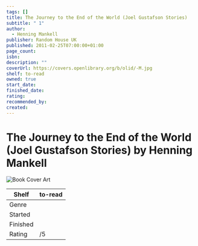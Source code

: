 ```yaml
---
tags: []
title: The Journey to the End of the World (Joel Gustafson Stories)
subtitle: " 1"
author:
  - Henning Mankell
publisher: Random House UK
published: 2011-02-25T07:00:00+01:00
page_count: 
isbn: 
description: ""
coverUrl: https://covers.openlibrary.org/b/olid/-M.jpg
shelf: to-read
owned: true
start_date: 
finished_date: 
rating: 
recommended_by: 
created: 
---
```


# The Journey to the End of the World (Joel Gustafson Stories) by Henning Mankell

![Book Cover Art](https://covers.openlibrary.org/b/olid/-M.jpg)

| Shelf | to-read |
| --- | --- |
| Genre |  |
| Started |  |
| Finished |  |
| Rating | /5 |

